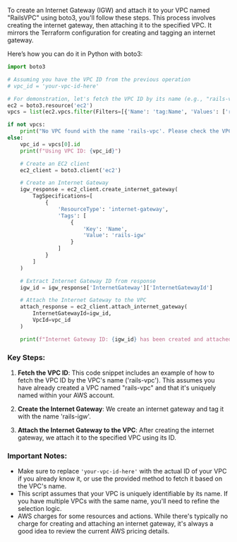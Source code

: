 To create an Internet Gateway (IGW) and attach it to your VPC named "RailsVPC" using boto3, you'll follow these steps. This process involves creating the internet gateway, then attaching it to the specified VPC. It mirrors the Terraform configuration for creating and tagging an internet gateway.

Here’s how you can do it in Python with boto3:

```python
import boto3

# Assuming you have the VPC ID from the previous operation
# vpc_id = 'your-vpc-id-here'

# For demonstration, let's fetch the VPC ID by its name (e.g., "rails-vpc")
ec2 = boto3.resource('ec2')
vpcs = list(ec2.vpcs.filter(Filters=[{'Name': 'tag:Name', 'Values': ['rails-vpc']}]))

if not vpcs:
    print("No VPC found with the name 'rails-vpc'. Please check the VPC name and try again.")
else:
    vpc_id = vpcs[0].id
    print(f"Using VPC ID: {vpc_id}")

    # Create an EC2 client
    ec2_client = boto3.client('ec2')

    # Create an Internet Gateway
    igw_response = ec2_client.create_internet_gateway(
        TagSpecifications=[
            {
                'ResourceType': 'internet-gateway',
                'Tags': [
                    {
                        'Key': 'Name',
                        'Value': 'rails-igw'
                    }
                ]
            }
        ]
    )

    # Extract Internet Gateway ID from response
    igw_id = igw_response['InternetGateway']['InternetGatewayId']

    # Attach the Internet Gateway to the VPC
    attach_response = ec2_client.attach_internet_gateway(
        InternetGatewayId=igw_id,
        VpcId=vpc_id
    )

    print(f"Internet Gateway ID: {igw_id} has been created and attached to VPC ID: {vpc_id}")
```

### Key Steps:

1. **Fetch the VPC ID**: This code snippet includes an example of how to fetch the VPC ID by the VPC's name ('rails-vpc'). This assumes you have already created a VPC named "rails-vpc" and that it's uniquely named within your AWS account.
   
2. **Create the Internet Gateway**: We create an internet gateway and tag it with the name 'rails-igw'. 

3. **Attach the Internet Gateway to the VPC**: After creating the internet gateway, we attach it to the specified VPC using its ID.

### Important Notes:

- Make sure to replace `'your-vpc-id-here'` with the actual ID of your VPC if you already know it, or use the provided method to fetch it based on the VPC's name.
- This script assumes that your VPC is uniquely identifiable by its name. If you have multiple VPCs with the same name, you'll need to refine the selection logic.
- AWS charges for some resources and actions. While there's typically no charge for creating and attaching an internet gateway, it's always a good idea to review the current AWS pricing details.